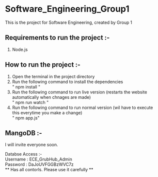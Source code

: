 # Software_Engineering_Group1
This is the project for Software Engineering, created by Group 1


## Requirements to run the project :-
1. Node.js


## How to run the project :-
1. Open the terminal in the project directory
2. Run the following command to install the dependencies\
" npm install "
3. Run the following command to run live version (restarts the website automatically when chnages are made)\
" npm run watch "
4. Run the following command to run normal version (wil have to execute this everytime you make a change)\
" npm app.js" 

## MangoDB :-
I will invite everyone soon.

Databse Access :-\
Username : ECE_GrubHub_Admin\
Password : DaJoUVFGGBzWVC7z\
** Has all contorls. Please use it carefully **
